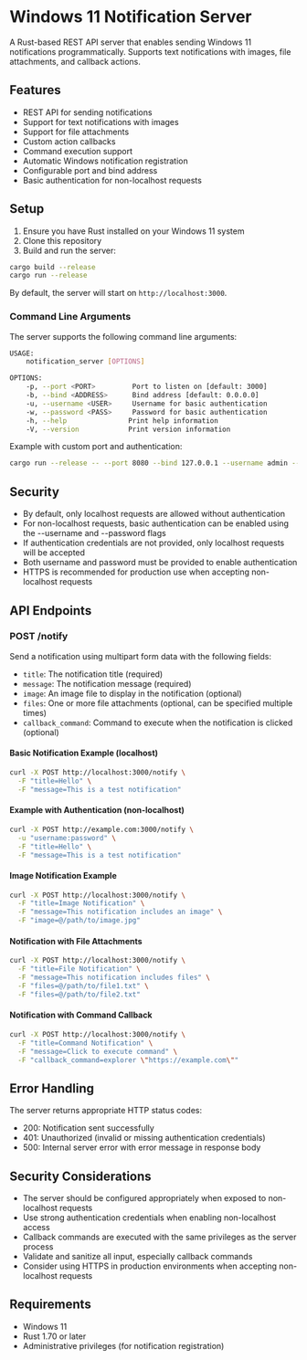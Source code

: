 # Windows 11 Notification Server

A Rust-based REST API server that enables sending Windows 11 notifications programmatically. Supports text notifications with images, file attachments, and callback actions.

## Features

- REST API for sending notifications
- Support for text notifications with images
- Support for file attachments
- Custom action callbacks
- Command execution support
- Automatic Windows notification registration
- Configurable port and bind address
- Basic authentication for non-localhost requests

## Setup

1. Ensure you have Rust installed on your Windows 11 system
2. Clone this repository
3. Build and run the server:
```bash
cargo build --release
cargo run --release
```

By default, the server will start on `http://localhost:3000`.

### Command Line Arguments

The server supports the following command line arguments:

```bash
USAGE:
    notification_server [OPTIONS]

OPTIONS:
    -p, --port <PORT>         Port to listen on [default: 3000]
    -b, --bind <ADDRESS>      Bind address [default: 0.0.0.0]
    -u, --username <USER>     Username for basic authentication
    -w, --password <PASS>     Password for basic authentication
    -h, --help               Print help information
    -V, --version            Print version information
```

Example with custom port and authentication:
```bash
cargo run --release -- --port 8080 --bind 127.0.0.1 --username admin --password secret
```

## Security

- By default, only localhost requests are allowed without authentication
- For non-localhost requests, basic authentication can be enabled using the --username and --password flags
- If authentication credentials are not provided, only localhost requests will be accepted
- Both username and password must be provided to enable authentication
- HTTPS is recommended for production use when accepting non-localhost requests

## API Endpoints

### POST /notify

Send a notification using multipart form data with the following fields:

- `title`: The notification title (required)
- `message`: The notification message (required)
- `image`: An image file to display in the notification (optional)
- `files`: One or more file attachments (optional, can be specified multiple times)
- `callback_command`: Command to execute when the notification is clicked (optional)

#### Basic Notification Example (localhost)

```bash
curl -X POST http://localhost:3000/notify \
  -F "title=Hello" \
  -F "message=This is a test notification"
```

#### Example with Authentication (non-localhost)

```bash
curl -X POST http://example.com:3000/notify \
  -u "username:password" \
  -F "title=Hello" \
  -F "message=This is a test notification"
```

#### Image Notification Example

```bash
curl -X POST http://localhost:3000/notify \
  -F "title=Image Notification" \
  -F "message=This notification includes an image" \
  -F "image=@/path/to/image.jpg"
```

#### Notification with File Attachments

```bash
curl -X POST http://localhost:3000/notify \
  -F "title=File Notification" \
  -F "message=This notification includes files" \
  -F "files=@/path/to/file1.txt" \
  -F "files=@/path/to/file2.txt"
```

#### Notification with Command Callback

```bash
curl -X POST http://localhost:3000/notify \
  -F "title=Command Notification" \
  -F "message=Click to execute command" \
  -F "callback_command=explorer \"https://example.com\""
```

## Error Handling

The server returns appropriate HTTP status codes:

- 200: Notification sent successfully
- 401: Unauthorized (invalid or missing authentication credentials)
- 500: Internal server error with error message in response body

## Security Considerations

- The server should be configured appropriately when exposed to non-localhost requests
- Use strong authentication credentials when enabling non-localhost access
- Callback commands are executed with the same privileges as the server process
- Validate and sanitize all input, especially callback commands
- Consider using HTTPS in production environments when accepting non-localhost requests

## Requirements

- Windows 11
- Rust 1.70 or later
- Administrative privileges (for notification registration)
